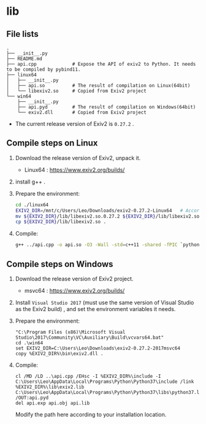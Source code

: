 # lib

## File lists

```
.
├── __init__.py
├── README.md
├── api.cpp             # Expose the API of exiv2 to Python. It needs to be compiled by pybind11.
├── linux64
│   ├── __init__.py
│   ├── api.so          # The result of compilation on Linux(64bit)
│   └── libexiv2.so     # Copied from Exiv2 project
└── win64
    ├── __init__.py
    ├── api.pyd         # The result of compilation on Windows(64bit)
    └── exiv2.dll       # Copied from Exiv2 project
```
- The current release version of Exiv2 is `0.27.2` .

## Compile steps on Linux

1. Download the release version of Exiv2, unpack it.
    - Linux64 : <https://www.exiv2.org/builds/>

2. install g++ .

3. Prepare the environment:
    ```sh
    cd ./linux64
    EXIV2_DIR=/mnt/c/Users/Leo/Downloads/exiv2-0.27.2-Linux64   # According to your download location
    mv ${EXIV2_DIR}/lib/libexiv2.so.0.27.2 ${EXIV2_DIR}/lib/libexiv2.so     # rename the library file
    cp ${EXIV2_DIR}/lib/libexiv2.so .
    ```

4. Compile:
    ```sh
    g++ ../api.cpp -o api.so -O3 -Wall -std=c++11 -shared -fPIC `python3 -m pybind11 --includes` -I ${EXIV2_DIR}/include -L ${EXIV2_DIR}/lib -l exiv2
    ```

## Compile steps on Windows

1. Download the release version of Exiv2 project.
    - msvc64 : <https://www.exiv2.org/builds/>

2. Install `Visual Studio 2017` (must use the same version of Visual Studio as the Exiv2 build) , and set the environment variables it needs.

3. Prepare the environment:
    ```
    "C:\Program Files (x86)\Microsoft Visual Studio\2017\Community\VC\Auxiliary\Build\vcvars64.bat"
    cd .\win64
    set EXIV2_DIR=C:\Users\Leo\Downloads\exiv2-0.27.2-2017msvc64
    copy %EXIV2_DIR%\bin\exiv2.dll .
    ```

4. Compile:
    ```
    cl /MD /LD ..\api.cpp /EHsc -I %EXIV2_DIR%\include -I C:\Users\Leo\AppData\Local\Programs\Python\Python37\include /link %EXIV2_DIR%\lib\exiv2.lib C:\Users\Leo\AppData\Local\Programs\Python\Python37\libs\python37.lib /OUT:api.pyd
    del api.exp api.obj api.lib
    ```
    Modify the path here according to your installation location.
